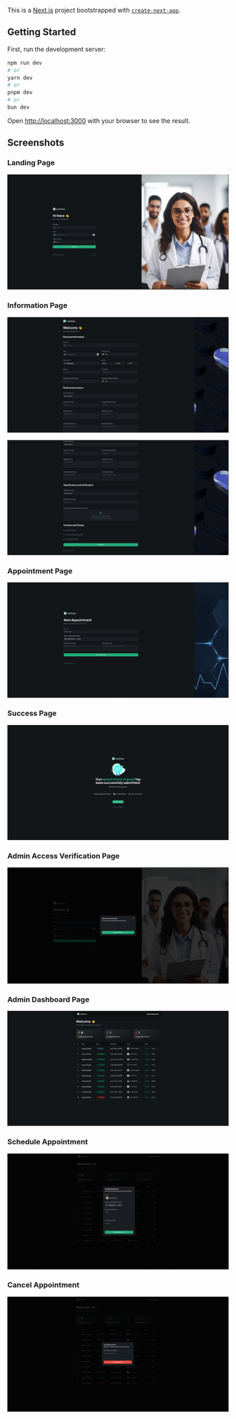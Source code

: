 This is a [Next.js](https://nextjs.org/) project bootstrapped
with [`create-next-app`](https://github.com/vercel/next.js/tree/canary/packages/create-next-app).

## Getting Started

First, run the development server:

```bash
npm run dev
# or
yarn dev
# or
pnpm dev
# or
bun dev
```

Open [http://localhost:3000](http://localhost:3000) with your browser to see the result.

## Screenshots

### Landing Page

![image](/public/screenshots/landing%20page.png)

### Information Page

![image](/public/screenshots/info%20page.png)

![image](/public/screenshots/info%20bottom.png)

### Appointment Page

![image](/public/screenshots/appointment.png)

### Success Page

![image](/public/screenshots/success.png)

### Admin Access Verification Page

![image](/public/screenshots/admin%20access.png)

### Admin Dashboard Page

![image](/public/screenshots/admin%20dashboard.png)

### Schedule Appointment

![image](/public/screenshots/schedule%20appontment.png)

### Cancel Appointment

![image](/public/screenshots/cancel%20appointment.png)
